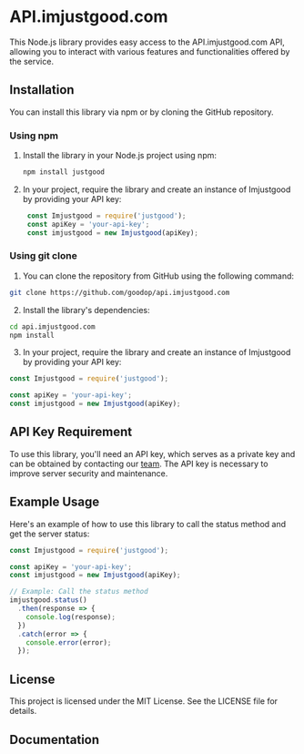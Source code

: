 # API.imjustgood.com

This Node.js library provides easy access to the API.imjustgood.com API, allowing you to interact with various features and functionalities offered by the service.

## Installation

You can install this library via npm or by cloning the GitHub repository.

### Using npm

1. Install the library in your Node.js project using npm:

   ```bash
   npm install justgood
   ```
2. In your project, require the library and create an instance of Imjustgood by providing your API key:

   ```javascript
    const Imjustgood = require('justgood');
    const apiKey = 'your-api-key';
    const imjustgood = new Imjustgood(apiKey);
   ```

### Using git clone

1. You can clone the repository from GitHub using the following command:

```bash
git clone https://github.com/goodop/api.imjustgood.com
```

2. Install the library's dependencies:

```bash
cd api.imjustgood.com
npm install
```
3. In your project, require the library and create an instance of Imjustgood by providing your API key:

```javascript
const Imjustgood = require('justgood');

const apiKey = 'your-api-key';
const imjustgood = new Imjustgood(apiKey);
```

## API Key Requirement

To use this library, you'll need an API key, which serves as a private key and can be obtained by contacting our [team](https://imjustgood.com/team). The API key is necessary to improve server security and maintenance.

## Example Usage
Here's an example of how to use this library to call the status method and get the server status:

```javascript
const Imjustgood = require('justgood');

const apiKey = 'your-api-key';
const imjustgood = new Imjustgood(apiKey);

// Example: Call the status method
imjustgood.status()
  .then(response => {
    console.log(response);
  })
  .catch(error => {
    console.error(error);
  });
```
## License

This project is licensed under the MIT License. See the LICENSE file for details.

## Documentation

